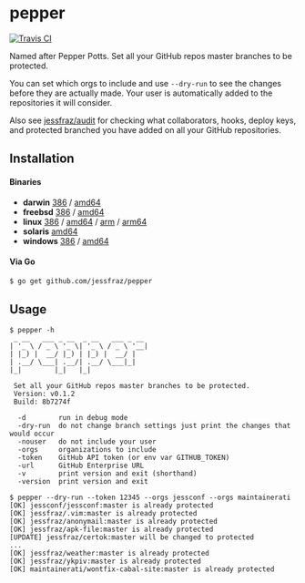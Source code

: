 # pepper

[![Travis CI](https://travis-ci.org/jessfraz/pepper.svg?branch=master)](https://travis-ci.org/jessfraz/pepper)

Named after Pepper Potts. Set all your GitHub repos master branches to be
protected.

You can set which orgs to include and use `--dry-run` to see the
changes before they are actually made. Your user is automatically added to the
repositories it will consider.

Also see [jessfraz/audit](https://github.com/jessfraz/audit) for checking what
collaborators, hooks, deploy keys, and protected branched you have added on
all your GitHub repositories.

## Installation

#### Binaries

- **darwin** [386](https://github.com/jessfraz/pepper/releases/download/v0.1.2/pepper-darwin-386) / [amd64](https://github.com/jessfraz/pepper/releases/download/v0.1.2/pepper-darwin-amd64)
- **freebsd** [386](https://github.com/jessfraz/pepper/releases/download/v0.1.2/pepper-freebsd-386) / [amd64](https://github.com/jessfraz/pepper/releases/download/v0.1.2/pepper-freebsd-amd64)
- **linux** [386](https://github.com/jessfraz/pepper/releases/download/v0.1.2/pepper-linux-386) / [amd64](https://github.com/jessfraz/pepper/releases/download/v0.1.2/pepper-linux-amd64) / [arm](https://github.com/jessfraz/pepper/releases/download/v0.1.2/pepper-linux-arm) / [arm64](https://github.com/jessfraz/pepper/releases/download/v0.1.2/pepper-linux-arm64)
- **solaris** [amd64](https://github.com/jessfraz/pepper/releases/download/v0.1.2/pepper-solaris-amd64)
- **windows** [386](https://github.com/jessfraz/pepper/releases/download/v0.1.2/pepper-windows-386) / [amd64](https://github.com/jessfraz/pepper/releases/download/v0.1.2/pepper-windows-amd64)

#### Via Go

```bash
$ go get github.com/jessfraz/pepper
```

## Usage

```console
$ pepper -h
 _ __   ___ _ __  _ __   ___ _ __
| '_ \ / _ \ '_ \| '_ \ / _ \ '__|
| |_) |  __/ |_) | |_) |  __/ |
| .__/ \___| .__/| .__/ \___|_|
|_|        |_|   |_|

 Set all your GitHub repos master branches to be protected.
 Version: v0.1.2
 Build: 8b7274f

  -d        run in debug mode
  -dry-run  do not change branch settings just print the changes that would occur
  -nouser   do not include your user
  -orgs     organizations to include
  -token    GitHub API token (or env var GITHUB_TOKEN)
  -url      GitHub Enterprise URL
  -v        print version and exit (shorthand)
  -version  print version and exit
```

```console
$ pepper --dry-run --token 12345 --orgs jessconf --orgs maintainerati
[OK] jessconf/jessconf:master is already protected
[OK] jessfraz/.vim:master is already protected
[OK] jessfraz/anonymail:master is already protected
[OK] jessfraz/apk-file:master is already protected
[UPDATE] jessfraz/certok:master will be changed to protected
...
[OK] jessfraz/weather:master is already protected
[OK] jessfraz/ykpiv:master is already protected
[OK] maintainerati/wontfix-cabal-site:master is already protected
```
